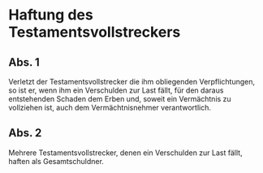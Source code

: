 # Haftung des Testamentsvollstreckers



## Abs. 1

 Verletzt der Testamentsvollstrecker die ihm obliegenden Verpflichtungen, so ist er, wenn ihm ein Verschulden zur Last fällt, für den daraus entstehenden Schaden dem Erben und, soweit ein Vermächtnis zu vollziehen ist, auch dem Vermächtnisnehmer verantwortlich.

## Abs. 2

 Mehrere Testamentsvollstrecker, denen ein Verschulden zur Last fällt, haften als Gesamtschuldner. 

